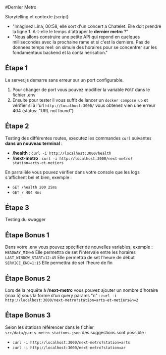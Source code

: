 #Dernier Metro

Storytelling et contexte (script)
- "Imaginez Lina, 00:58, elle sort d'un concert a Chatelet. Elle doit prendre la ligne 1. A-t-elle le temps d'attraper le **dernier metro** ?"
- "Nous allons construire une petite API qui repond en quelques millisecondes avec la prochaine rame et si c'est la derniere. Pas de donnees temps reel: on simule des horaires pour se concentrer sur les fondamentaux backend et la containerisation."

## Étape 1
Le server.js demarre sans erreur sur un port configurable. 
1) Pour changer de port vous pouvez modifier la variable `PORT` dans le fichier .env
2) Ensuite pour tester il vous suffit de lancer un `docker compose up` et vérifier si à l'url `http://localhost:3000/` vous obtenez vien une erreur 404 (status:	"URL not found")

## Étape 2
Testing des différentes routes, executez les commandes `curl` suivantes **dans un nouveau terminal** : 
- **/health** : `curl -i http://localhost:3000/health` 
- **/next-metro** : `curl -i http://localhost:3000/next-metro?station=arts-et-metiers`

En parrallèle vous pouvez vérifier dans votre console que les logs s'affichent bel et bien, exemple : 
- `GET /health 200 25ms`
- `GET / 404 4ms` 

## Étape 3
Testing du swagger






## Étape Bonus 1
Dans votre .env vous pouvez spécifier de nouvelles variables, exemple : 
`HEADWAY_MIN=5` Elle permettra de set l'intervale entre les horaires
`LAST_WINDOW_START=12:45` Elle permettra de set l'heure de début 
`SERVICE_END=1:15` Elle permettra de set l'heure de fin

## Étape Bonus 2
Lors de la requête à **/next-metro** vous pouvez ajouter un nombre d'horaire (max 5) sous la forme d'un query params "n" : 
`curl -i http://localhost:3000/next-metro?station=arts-et-metiers&n=2`

## Étape Bonus 3
Selon les statiosn référencer dans le fichier `src/data/paris_metro_stations.json` des suggestions sont possible : 
- `curl -i http://localhost:3000/next-metro?station=arts`
- `curl -i http://localhost:3000/next-metro?station=ar`



